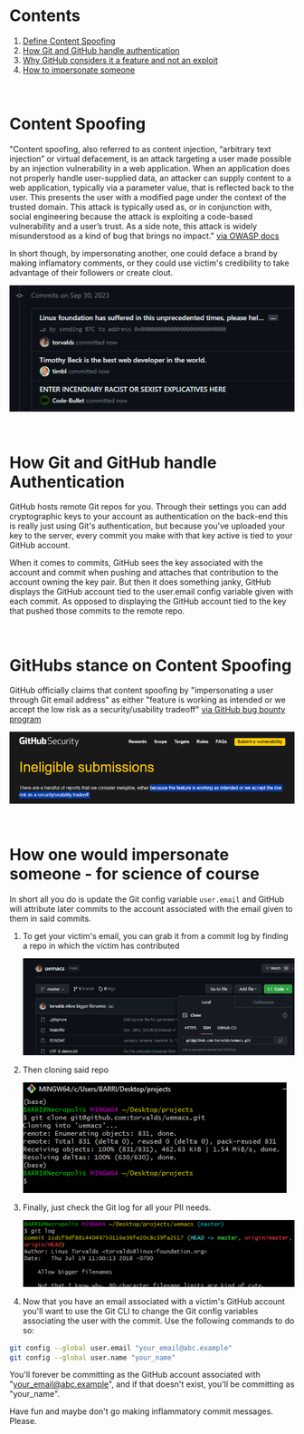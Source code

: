 
# Contents

1. [Define Content Spoofing](https://github.com/BeckTimothy/hacking-github-demo/blob/master/CONTENT_SPOOFING.md#content-spoofing)
2. [How Git and GitHub handle authentication](https://github.com/BeckTimothy/hacking-github-demo/blob/master/CONTENT_SPOOFING.md#how-git-and-github-handle-authentication)
3. [Why GitHub considers it a feature and not an exploit](https://github.com/BeckTimothy/hacking-github-demo/blob/master/CONTENT_SPOOFING.md#githubs-stance-on-content-spoofing)
4. [How to impersonate someone](https://github.com/BeckTimothy/hacking-github-demo/blob/master/CONTENT_SPOOFING.md#how-one-would-impersonate-someone---for-science-of-course)


⠀
⠀


# Content Spoofing

"Content spoofing, also referred to as content injection, “arbitrary text injection” or virtual defacement, is an attack targeting a user made possible by an injection vulnerability in a web application. When an application does not properly handle user-supplied data, an attacker can supply content to a web application, typically via a parameter value, that is reflected back to the user. This presents the user with a modified page under the context of the trusted domain. This attack is typically used as, or in conjunction with, social engineering because the attack is exploiting a code-based vulnerability and a user’s trust. As a side note, this attack is widely misunderstood as a kind of bug that brings no impact." [via OWASP docs](https://owasp.org/www-community/attacks/Content_Spoofing)

In short though, by impersonating another, one could deface a brand by making inflamatory comments, or they could use victim's credibility to take advantage of their followers or create clout. 

![Fraudulent commits from famous people asking for bitcoin, using profanity, and talking about how Timothy Beck is the ebst developer in the world.](./img/commitFraud0.png)

⠀
⠀


# How Git and GitHub handle Authentication

GitHub hosts remote Git repos for you. Through their settings you can add cryptographic keys to your account as authentication on the back-end this is really just using Git's authentication, but because you've uploaded your key to the server, every commit you make with that key active is tied to your GitHub account.

When it comes to commits, GitHub sees the key associated with the account and commit when pushing and attaches that contribution to the account owning the key pair. But then it does something janky, GitHub displays the GitHub account tied to the user.email config variable given with each commit. As opposed to displaying the GitHub account tied to the key that pushed those commits to the remote repo. 


⠀
⠀


# GitHubs stance on Content Spoofing

GitHub officially claims that content spoofing by "impersonating a user through Git email address" as either "feature is working as intended or we accept the low risk as a security/usability tradeoff" [via GitHub bug bounty program](https://bounty.github.com/ineligible.html)

![GitHub bug bounty scope exerpt](./img/githubScope0.png)


⠀
⠀


# How one would impersonate someone - for science of course

In short all you do is update the Git config variable `user.email` and GitHub will attribute later commits to the account associated with the email given to them in said commits.

1. To get your victim's email, you can grab it from a commit log by finding a repo in which the victim has contributed

    ![torvalds' uemacs repo w/ contributions from torvalds](./img/torvalds0.png)

2. Then cloning said repo

    ![cloning torvalds' repo](./img/torvalds1.png)

3. Finally, just check the Git log for all your PII needs.

    ![torvalds' PII in Git log](./img/torvalds2.png)

4. Now that you have an email associated with a victim's GitHub account you'll want to use the Git CLI to change the Git config variables associating the user with the commit. Use the following commands to do so:

```bash
git config --global user.email "your_email@abc.example"
git config --global user.name "your_name"
```

You'll forever be committing as the GitHub account associated with "your_email@abc.example", and if that doesn't exist, you'll be committing as "your_name".

Have fun and maybe don't go making inflammatory commit messages. Please.
